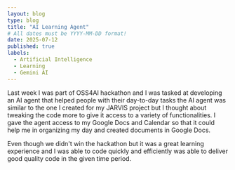 ```yaml
---
layout: blog
type: blog
title: "AI Learning Agent"
# All dates must be YYYY-MM-DD format!
date: 2025-07-12
published: true
labels:
  - Artificial Intelligence
  - Learning
  - Gemini AI
---
```


Last week I was part of OSS4AI hackathon and I was tasked at developing an AI agent that helped people with their day-to-day tasks the AI agent was similar to the one I created for my JARVIS project but I thought about tweaking the code more to give it access to a variety of functionalities. I gave the agent access to my Google Docs and Calendar so that it could help me in organizing my day and created documents in Google Docs.

Even though we didn't win the hackathon but it was a great learning experience and I was able to code quickly and efficiently was able to deliver good quality code in the given time period.